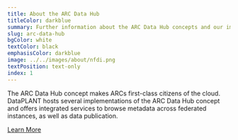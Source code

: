```yaml
---
title: About the ARC Data Hub
titleColor: darkblue
summary: Further information about the ARC Data Hub concepts and our implementations.
slug: arc-data-hub
bgColor: white
textColor: black
emphasisColor: darkblue
image: ../../images/about/nfdi.png
textPosition: text-only
index: 1
---
```


The ARC Data Hub concept makes ARCs first-class citizens of the cloud. DataPLANT hosts several implementations of the ARC Data Hub concept and offers integrated services to browse metadata across federated instances, as well as data publication.

<a class="btn text-xl bg-mint-50 text-darkblue hover:bg-darkblue hover:text-mint-50" href="/resources/arc-data-hub">Learn More</a>
